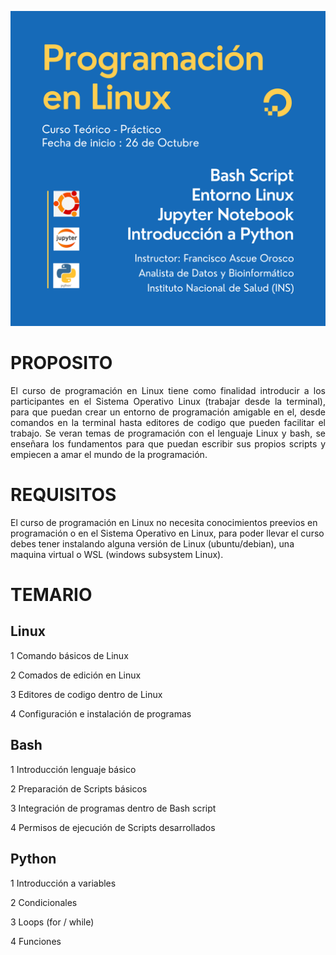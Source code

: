 ![image.png](info.png)

# PROPOSITO
<p style="text-align : justify">El curso de programación en Linux tiene como finalidad introducir a los participantes en el Sistema Operativo Linux (trabajar desde la terminal), para que puedan crear un entorno de programación amigable en el, desde comandos en la terminal hasta editores de codigo que pueden facilitar el trabajo. Se veran temas de programación con el lenguaje Linux y bash, se enseñara los fundamentos para que puedan escribir sus propios scripts y empiecen a amar el mundo de la programación.</p>

# REQUISITOS

<p style="text-align : jusitify">El curso de programación en Linux no necesita conocimientos preevios en programación o en el Sistema Operativo en Linux, para poder llevar el curso debes tener instalando alguna versión de Linux (ubuntu/debian), una maquina virtual o WSL (windows subsystem Linux).</p>

# TEMARIO

## Linux

1 Comando básicos de Linux

2 Comados de edición en Linux

3 Editores de codigo dentro de Linux

4 Configuración e instalación de programas

## Bash

1 Introducción lenguaje básico

2 Preparación de Scripts básicos

3 Integración de programas dentro de Bash script

4 Permisos de ejecución de Scripts desarrollados


## Python

1 Introducción a variables 

2 Condicionales 

3 Loops (for / while)

4 Funciones

